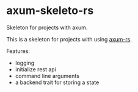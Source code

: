 # axum-skeleto-rs

Skeleton for projects with axum.

This is a skeleton for projects with using [axum-rs](https://github.com/tokio-rs/axum).

Features:
 - logging
 - initialize rest api
 - command line arguments
 - a backend trait for storing a state
